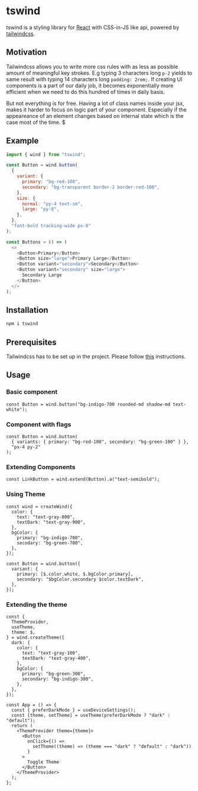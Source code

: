# tswind

tswind is a styling library for [React](https://reactjs.org) with CSS-in-JS like api, powered by [tailwindcss](https://tailwindcss.com/).

## Motivation

Tailwindcss allows you to write more css rules with as less as possible amount of meaningful key strokes. E.g typing 3 characters long `p-2` yields to same result with typing 14 characters long `padding: 2rem;`. If creating UI components is a part of our daily job, it becomes exponentially more efficient when we need to do this hundred of times in daily basis.

But not everything is for free. Having a lot of class names inside your jsx, makes it harder to focus on logic part of your component. Especially if the appeareance of an element changes based on internal state which is the case most of the time. $

## Example

```javascript
import { wind } from "tswind";

const Button = wind.button(
  {
    variant: {
      primary: "bg-red-100",
      secondary: "bg-transparent border-2 border-red-100",
    },
    size: {
      normal: "py-4 text-sm",
      large: "py-8",
    },
  },
  "font-bold tracking-wide px-8"
);

const Buttons = () => (
  <>
    <Button>Primary</Button>
    <Button size="large">Primary Large</Button>
    <Button variant="secondary">Secondary</Button>
    <Button variant="secondary" size="large">
      Secondary Large
    </Button>
  </>
);
```

## Installation

```sh
npm i tswind
```

## Prerequisites

Tailwindcss has to be set up in the project. Please follow [this](https://tailwindcss.com/docs/installation) instructions.

## Usage

### Basic component

```tsx
const Button = wind.button("bg-indigo-700 rounded-md shadow-md text-white");
```

### Component with flags

```tsx
const Button = wind.button(
  { variants: { primary: "bg-red-100", secondary: "bg-green-100" } },
  "px-4 py-2"
);
```

### Extending Components

```tsx
const LinkButton = wind.extend(Button).a("text-semibold");
```

### Using Theme

```tsx
const wind = createWind({
  color: {
    text: "text-gray-800",
    textDark: "text-gray-900",
  },
  bgColor: {
    primary: "bg-indigo-700",
    secodary: "bg-green-700",
  },
});

const Button = wind.button({
  variant: {
    primary: [$.color.white, $.bgColor.primary],
    secondary: "$bgColor.secondary $color.textDark",
  },
});
```

### Extending the theme

```tsx
const {
  ThemeProvider,
  useTheme,
  theme: $,
} = wind.createTheme({
  dark: {
    color: {
      text: "text-gray-100",
      textDark: "text-gray-400",
    },
    bgColor: {
      primary: "bg-green-300",
      secondary: "bg-indigo-300",
    },
  },
});

const App = () => {
  const { preferDarkMode } = useDeviceSettings();
  const [theme, setTheme] = useTheme(preferDarkMode ? "dark" : "default");
  return (
    <ThemeProvider theme={theme}>
      <Button
        onClick={() =>
          setTheme((theme) => (theme === "dark" ? "default" : "dark"))
        }
      >
        Toggle Theme
      </Button>
    </ThemeProvider>
  );
};
```
